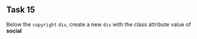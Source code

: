 ## Task 15
Below the `copyright` `div`, create a new `div` with the class attribute value of **social**